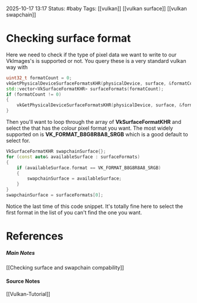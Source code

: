 2025-10-17 13:17
Status: #baby 
Tags: [[vulkan]] [[vulkan surface]] [[vulkan swapchain]]
# Checking surface format

Here we need to check if the type of pixel data we want to write to our VkImages's is supported or not. You query these is a very standard vulkan way with 

```c++
uint32_t formatCount = 0;
vkGetPhysicalDeviceSurfaceFormatsKHR(physicalDevice, surface, &formatCount, nullptr);
std::vector<VkSurfaceFormatKHR> surfaceFormats(formatCount);
if (formatCount != 0)
{
	vkGetPhysicalDeviceSurfaceFormatsKHR(physicalDevice, surface, &formatCount, surfaceFormats.data());
}
```

Then you'll want to loop through the array of **VkSurfaceFormatKHR** and select the that has the colour pixel format you want. The most widely supported on is **VK_FORMAT_B8G8R8A8_SRGB** which is a good default to select for.

```c++
VkSurfaceFormatKHR swapchainSurface{};
for (const auto& availableSurface : surfaceFormats)
{
	if (availableSurface.format == VK_FORMAT_B8G8R8A8_SRGB) 
	{
		swapchainSurface = availableSurface;
	}
}
swapchainSurface = surfaceFormats[0];
```

Notice the last time of this code snippet. It's totally fine here to select the first format in the list of you can't find the one you want.
# References
##### Main Notes
[[Checking surface and swapchain compability]]
#### Source Notes
[[Vulkan-Tutorial]]
